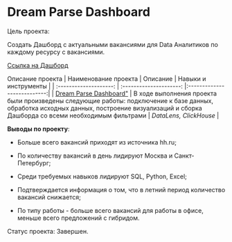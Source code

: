 # Dream Parse Dashboard

Цель проекта: 

Создать Дашборд с актуальными вакансиями для Data Аналитиков по каждому ресурсу с вакансиями. 

[Ссылка на Дашборд]([https://disk.yandex.ru/i/zi1TwsztFS6BWA](https://datalens.yandex.ru/heiqv3mk0k4k6-dream-parse-dashboard?state=e94b1d68113))

 Описание проекта
| Наименование проекта | Описание | Навыки и инструменты  |
| :--------------------: | :---------------------: |:---------------------------:|
| [Dream Parse Dashboard"]((https://datalens.yandex.ru/heiqv3mk0k4k6-dream-parse-dashboard?state=e94b1d68113)) | В ходе выполнения проекта были произведены следующие работы: подключение к базе данных, обработка исходных данных, построение визуализаций и сборка Дашборда со всеми необходимым фильтрами | *DataLens, ClickHouse* |

**Выводы по проекту**:

- Больше всего вакансий приходят из источника hh.ru;

- По количеству вакансий в день лидируют Москва и Санкт-Петербург;

- Среди требуемых навыков лидируют SQL, Python, Excel;

- Подтверждается информация о том, что в летний период количество вакансий снижается;

- По типу работы - больше всего вакансий для работы в офисе, меньше всего предложений с гибридом.
  

  
  
  
Статус проекта: Завершен.


